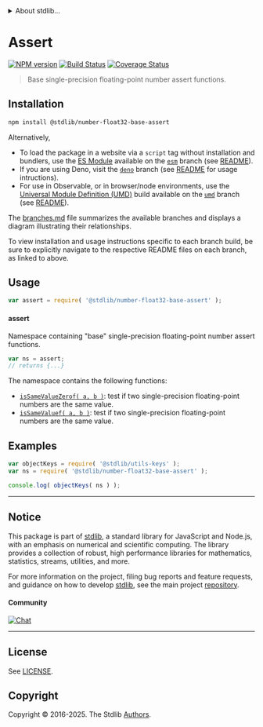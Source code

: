 <!--

@license Apache-2.0

Copyright (c) 2024 The Stdlib Authors.

Licensed under the Apache License, Version 2.0 (the "License");
you may not use this file except in compliance with the License.
You may obtain a copy of the License at

   http://www.apache.org/licenses/LICENSE-2.0

Unless required by applicable law or agreed to in writing, software
distributed under the License is distributed on an "AS IS" BASIS,
WITHOUT WARRANTIES OR CONDITIONS OF ANY KIND, either express or implied.
See the License for the specific language governing permissions and
limitations under the License.

-->


<details>
  <summary>
    About stdlib...
  </summary>
  <p>We believe in a future in which the web is a preferred environment for numerical computation. To help realize this future, we've built stdlib. stdlib is a standard library, with an emphasis on numerical and scientific computation, written in JavaScript (and C) for execution in browsers and in Node.js.</p>
  <p>The library is fully decomposable, being architected in such a way that you can swap out and mix and match APIs and functionality to cater to your exact preferences and use cases.</p>
  <p>When you use stdlib, you can be absolutely certain that you are using the most thorough, rigorous, well-written, studied, documented, tested, measured, and high-quality code out there.</p>
  <p>To join us in bringing numerical computing to the web, get started by checking us out on <a href="https://github.com/stdlib-js/stdlib">GitHub</a>, and please consider <a href="https://opencollective.com/stdlib">financially supporting stdlib</a>. We greatly appreciate your continued support!</p>
</details>

# Assert

[![NPM version][npm-image]][npm-url] [![Build Status][test-image]][test-url] [![Coverage Status][coverage-image]][coverage-url] <!-- [![dependencies][dependencies-image]][dependencies-url] -->

> Base single-precision floating-point number assert functions.

<section class="installation">

## Installation

```bash
npm install @stdlib/number-float32-base-assert
```

Alternatively,

-   To load the package in a website via a `script` tag without installation and bundlers, use the [ES Module][es-module] available on the [`esm`][esm-url] branch (see [README][esm-readme]).
-   If you are using Deno, visit the [`deno`][deno-url] branch (see [README][deno-readme] for usage intructions).
-   For use in Observable, or in browser/node environments, use the [Universal Module Definition (UMD)][umd] build available on the [`umd`][umd-url] branch (see [README][umd-readme]).

The [branches.md][branches-url] file summarizes the available branches and displays a diagram illustrating their relationships.

To view installation and usage instructions specific to each branch build, be sure to explicitly navigate to the respective README files on each branch, as linked to above.

</section>

<section class="usage">

## Usage

```javascript
var assert = require( '@stdlib/number-float32-base-assert' );
```

#### assert

Namespace containing "base" single-precision floating-point number assert functions.

```javascript
var ns = assert;
// returns {...}
```

The namespace contains the following functions:

<!-- <toc pattern="*"> -->

<div class="namespace-toc">

-   <span class="signature">[`isSameValueZerof( a, b )`][@stdlib/number/float32/base/assert/is-same-value-zero]</span><span class="delimiter">: </span><span class="description">test if two single-precision floating-point numbers are the same value.</span>
-   <span class="signature">[`isSameValuef( a, b )`][@stdlib/number/float32/base/assert/is-same-value]</span><span class="delimiter">: </span><span class="description">test if two single-precision floating-point numbers are the same value.</span>

</div>

<!-- </toc> -->

</section>

<!-- /.usage -->

<!-- Package notes. Make sure to keep an empty line after the `section` element and another before the `/section` close. -->

<section class="notes">

</section>

<!-- /.notes -->

<section class="examples">

## Examples

<!-- TODO: better examples -->

<!-- eslint no-undef: "error" -->

```javascript
var objectKeys = require( '@stdlib/utils-keys' );
var ns = require( '@stdlib/number-float32-base-assert' );

console.log( objectKeys( ns ) );
```

</section>

<!-- /.examples -->

<!-- Section for related `stdlib` packages. Do not manually edit this section, as it is automatically populated. -->

<section class="related">

</section>

<!-- /.related -->

<!-- Section for all links. Make sure to keep an empty line after the `section` element and another before the `/section` close. -->


<section class="main-repo" >

* * *

## Notice

This package is part of [stdlib][stdlib], a standard library for JavaScript and Node.js, with an emphasis on numerical and scientific computing. The library provides a collection of robust, high performance libraries for mathematics, statistics, streams, utilities, and more.

For more information on the project, filing bug reports and feature requests, and guidance on how to develop [stdlib][stdlib], see the main project [repository][stdlib].

#### Community

[![Chat][chat-image]][chat-url]

---

## License

See [LICENSE][stdlib-license].


## Copyright

Copyright &copy; 2016-2025. The Stdlib [Authors][stdlib-authors].

</section>

<!-- /.stdlib -->

<!-- Section for all links. Make sure to keep an empty line after the `section` element and another before the `/section` close. -->

<section class="links">

[npm-image]: http://img.shields.io/npm/v/@stdlib/number-float32-base-assert.svg
[npm-url]: https://npmjs.org/package/@stdlib/number-float32-base-assert

[test-image]: https://github.com/stdlib-js/number-float32-base-assert/actions/workflows/test.yml/badge.svg?branch=main
[test-url]: https://github.com/stdlib-js/number-float32-base-assert/actions/workflows/test.yml?query=branch:main

[coverage-image]: https://img.shields.io/codecov/c/github/stdlib-js/number-float32-base-assert/main.svg
[coverage-url]: https://codecov.io/github/stdlib-js/number-float32-base-assert?branch=main

<!--

[dependencies-image]: https://img.shields.io/david/stdlib-js/number-float32-base-assert.svg
[dependencies-url]: https://david-dm.org/stdlib-js/number-float32-base-assert/main

-->

[chat-image]: https://img.shields.io/gitter/room/stdlib-js/stdlib.svg
[chat-url]: https://app.gitter.im/#/room/#stdlib-js_stdlib:gitter.im

[stdlib]: https://github.com/stdlib-js/stdlib

[stdlib-authors]: https://github.com/stdlib-js/stdlib/graphs/contributors

[umd]: https://github.com/umdjs/umd
[es-module]: https://developer.mozilla.org/en-US/docs/Web/JavaScript/Guide/Modules

[deno-url]: https://github.com/stdlib-js/number-float32-base-assert/tree/deno
[deno-readme]: https://github.com/stdlib-js/number-float32-base-assert/blob/deno/README.md
[umd-url]: https://github.com/stdlib-js/number-float32-base-assert/tree/umd
[umd-readme]: https://github.com/stdlib-js/number-float32-base-assert/blob/umd/README.md
[esm-url]: https://github.com/stdlib-js/number-float32-base-assert/tree/esm
[esm-readme]: https://github.com/stdlib-js/number-float32-base-assert/blob/esm/README.md
[branches-url]: https://github.com/stdlib-js/number-float32-base-assert/blob/main/branches.md

[stdlib-license]: https://raw.githubusercontent.com/stdlib-js/number-float32-base-assert/main/LICENSE

<!-- <toc-links> -->

[@stdlib/number/float32/base/assert/is-same-value-zero]: https://github.com/stdlib-js/number-float32-base-assert-is-same-value-zero

[@stdlib/number/float32/base/assert/is-same-value]: https://github.com/stdlib-js/number-float32-base-assert-is-same-value

<!-- </toc-links> -->

</section>

<!-- /.links -->
